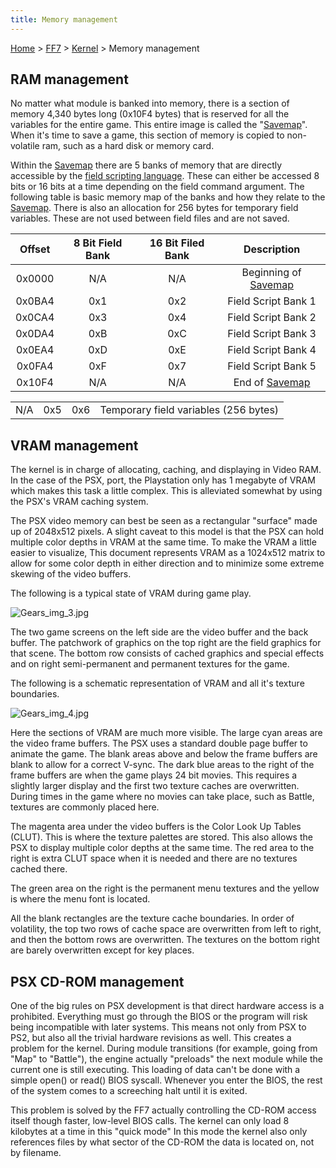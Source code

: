 ```yaml
---
title: Memory management
---
```


[Home](Main%20Page.md) > [FF7](FF7.md) > [Kernel](FF7/Kernel.md) > Memory management

## RAM management

No matter what module is banked into memory, there is a section of
memory 4,340 bytes long (0x10F4 bytes) that is reserved for all the
variables for the entire game. This entire image is called the
"[Savemap][]". When it's time to save a game, this section of memory is
copied to non-volatile ram, such as a hard disk or memory card.

Within the [Savemap][] there are 5 banks of memory that are directly
accessible by the [field scripting language][]. These can either be
accessed 8 bits or 16 bits at a time depending on the field command
argument. The following table is basic memory map of the banks and how
they relate to the [Savemap][]. There is also an allocation for 256
bytes for temporary field variables. These are not used between field
files and are not saved.

| Offset | 8 Bit Field Bank | 16 Bit Filed Bank |       Description        |
|:------:|:----------------:|:-----------------:|:------------------------:|
| 0x0000 |       N/A        |        N/A        | Beginning of [Savemap][] |
| 0x0BA4 |       0x1        |        0x2        |   Field Script Bank 1    |
| 0x0CA4 |       0x3        |        0x4        |   Field Script Bank 2    |
| 0x0DA4 |       0xB        |        0xC        |   Field Script Bank 3    |
| 0x0EA4 |       0xD        |        0xE        |   Field Script Bank 4    |
| 0x0FA4 |       0xF        |        0x7        |   Field Script Bank 5    |
| 0x10F4 |       N/A        |        N/A        |    End of [Savemap][]    |

|     |     |     |                                       |
|-----|:---:|:---:|---------------------------------------|
| N/A | 0x5 | 0x6 | Temporary field variables (256 bytes) |

## VRAM management

The kernel is in charge of allocating, caching, and displaying in Video
RAM. In the case of the PSX, port, the Playstation only has 1 megabyte
of VRAM which makes this task a little complex. This is alleviated
somewhat by using the PSX's VRAM caching system.

The PSX video memory can best be seen as a rectangular "surface" made up
of 2048x512 pixels. A slight caveat to this model is that the PSX can
hold multiple color depths in VRAM at the same time. To make the VRAM a
little easier to visualize, This document represents VRAM as a 1024x512
matrix to allow for some color depth in either direction and to minimize
some extreme skewing of the video buffers.

  
The following is a typical state of VRAM during game play.

![][1]

The two game screens on the left side are the video buffer and the back
buffer. The patchwork of graphics on the top right are the field
graphics for that scene. The bottom row consists of cached graphics and
special effects and on right semi-permanent and permanent textures for
the game.

  
The following is a schematic representation of VRAM and all it's texture
boundaries.

![][2]

Here the sections of VRAM are much more visible. The large cyan areas
are the video frame buffers. The PSX uses a standard double page buffer
to animate the game. The blank areas above and below the frame buffers
are blank to allow for a correct V-sync. The dark blue areas to the
right of the frame buffers are when the game plays 24 bit movies. This
requires a slightly larger display and the first two texture caches are
overwritten. During times in the game where no movies can take place,
such as Battle, textures are commonly placed here.

The magenta area under the video buffers is the Color Look Up Tables
(CLUT). This is where the texture palettes are stored. This also allows
the PSX to display multiple color depths at the same time. The red area
to the right is extra CLUT space when it is needed and there are no
textures cached there.

The green area on the right is the permanent menu textures and the
yellow is where the menu font is located.

All the blank rectangles are the texture cache boundaries. In order of
volatility, the top two rows of cache space are overwritten from left to
right, and then the bottom rows are overwritten. The textures on the
bottom right are barely overwritten except for key places.

  

## PSX CD-ROM management

One of the big rules on PSX development is that direct hardware access
is a prohibited. Everything must go through the BIOS or the program will
risk being incompatible with later systems. This means not only from PSX
to PS2, but also all the trivial hardware revisions as well. This
creates a problem for the kernel. During module transitions (for
example, going from "Map" to "Battle"), the engine actually "preloads"
the next module while the current one is still executing. This loading
of data can't be done with a simple open() or read() BIOS syscall.
Whenever you enter the BIOS, the rest of the system comes to a
screeching halt until it is exited.

This problem is solved by the FF7 actually controlling the CD-ROM access
itself though faster, low-level BIOS calls. The kernel can only load 8
kilobytes at a time in this "quick mode" In this mode the kernel also
only references files by what sector of the CD-ROM the data is located
on, not by filename.

  [Savemap]: ../../Savemap.md "wikilink"
  [field scripting language]: ../../Field%20script.md "wikilink"
  [1]: ../../../assets/Gears%20img%203.jpg "Gears_img_3.jpg"
  [2]: ../../../assets/Gears%20img%204.jpg "Gears_img_4.jpg"
